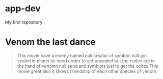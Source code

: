 # app-dev
My first repository
# Venom the last dance
>This movie have a enemy named null creator of symbiot null got sealed in planet he need codex to get unsealed but the codex are in the hand of venomn null send anti symbiots just to get the codex.This movie great also it shows friendship of each other species of venom
